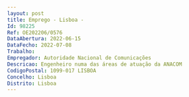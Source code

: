 ```yaml
--- 
layout: post
title: Emprego - Lisboa - 
Id: 98225
Ref: OE202206/0576
DataAbertura: 2022-06-15
DataFecho: 2022-07-08
Trabalho: 
Empregador: Autoridade Nacional de Comunicações
Descricao: Engenheiro numa das áreas de atuação da ANACOM
CodigoPostal: 1099-017 LISBOA
Concelho: Lisboa
Distrito: Lisboa
--- 
```

